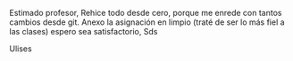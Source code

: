 Estimado profesor, 
Rehice todo desde cero, porque me enrede con tantos cambios desde git. 
Anexo la asignación en limpio (traté de ser lo más fiel a las clases)
espero sea satisfactorio, 
Sds

Ulises

